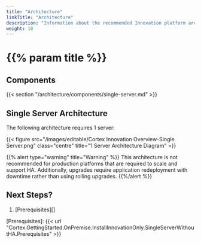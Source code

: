 ```yaml
---
title: "Architecture"
linkTitle: "Architecture"
description: "Information about the recommended Innovation platform architecture, including component descriptions."
weight: 10
---
```


# {{% param title %}}

## Components

{{< section "/architecture/components/single-server.md" >}}

## Single Server Architecture

The following architecture requires 1 server:

{{< figure src="/images/editable/Cortex Innovation Overview-Single Server.png" class="centre" title="1 Server Architecture Diagram" >}}

{{% alert type="warning" title="Warning" %}} This architecture is not recommended for production platforms that are required to scale and support HA. Additionally, upgrades require application redeployment with downtime rather than using rolling upgrades. {{%/alert %}}

## Next Steps?

1. [Prerequisites][]

[Prerequisites]: {{< url "Cortex.GettingStarted.OnPremise.InstallInnovationOnly.SingleServerWithoutHA.Prerequisites" >}}
